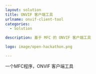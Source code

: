 ```yaml
---
layout: solution
title: ONVIF 客户端工具
urlname: onvif-client-tool
categories:
  - Solution

description: 基于 MFC 的 ONVIF 客户端工具

logo: image/open-hackathon.png

---
```


一个MFC程序，ONVIF 客户端工具